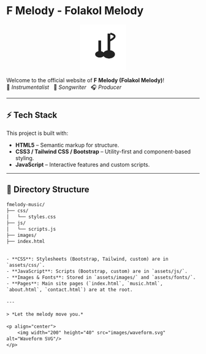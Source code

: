 # F Melody - Folakol Melody

<p align="center">
    <img width="120" height="120" src="images/music.svg" alt="Music Note SVG"/>
</p>

Welcome to the official website of **F Melody (Folakol Melody)**!  
🎹 *Instrumentalist* &nbsp; 🎤 *Songwriter* &nbsp; 🎧 *Producer*

---

## ⚡️ Tech Stack

This project is built with:

- **HTML5** – Semantic markup for structure.
- **CSS3 / Tailwind CSS / Bootstrap** – Utility-first and component-based styling.
- **JavaScript** – Interactive features and custom scripts.

---

## 📁 Directory Structure

```plaintext
fmelody-music/
├── css/
│   └── styles.css
├── js/
│   └── scripts.js
├── images/
├── index.html
```
```

- **CSS**: Stylesheets (Bootstrap, Tailwind, custom) are in `assets/css/`.
- **JavaScript**: Scripts (Bootstrap, custom) are in `assets/js/`.
- **Images & Fonts**: Stored in `assets/images/` and `assets/fonts/`.
- **Pages**: Main site pages (`index.html`, `music.html`, `about.html`, `contact.html`) are at the root.

---

> *Let the melody move you.*

<p align="center">
    <img width="200" height="40" src="images/waveform.svg" alt="Waveform SVG"/>
</p>
